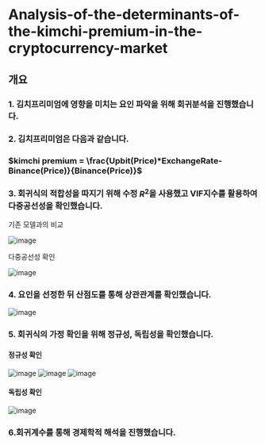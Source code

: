 # Analysis-of-the-determinants-of-the-kimchi-premium-in-the-cryptocurrency-market

## 개요

### 1. 김치프리미엄에 영향을 미치는 요인 파악을 위해 회귀분석을 진행했습니다.

### 2. 김치프리미엄은 다음과 같습니다. 
### $kimchi premium = \frac{Upbit(Price)*ExchangeRate-Binance(Price)}{Binance(Price)}$

### 3. 회귀식의 적합성을 따지기 위해 수정 $R^{2}$을 사용했고 VIF지수를 활용하여 다중공선성을 확인했습니다.

기존 모델과의 비교

![image](https://github.com/user-attachments/assets/095798f2-2dcb-4cfa-8dd3-425c41d45370)

다중공선성 확인

![image](https://github.com/user-attachments/assets/35c17e87-aecb-4a19-9f9f-d57281b2a1cc)


### 4. 요인을 선정한 뒤 산점도를 통해 상관관계를 확인했습니다.
![image](https://github.com/user-attachments/assets/3ced9b1c-fe8c-49f3-9aa6-b7a76e755c18)

### 5. 회귀식의 가정 확인을 위해 정규성, 독립성을 확인했습니다.

#### 정규성 확인
![image](https://github.com/user-attachments/assets/5f2ea9be-7faa-4618-9481-154684c76544)
![image](https://github.com/user-attachments/assets/d864ce64-aeba-411a-b3eb-bbb774de4eeb)
![image](https://github.com/user-attachments/assets/2ce657e7-ec59-4fe4-be15-5e2ac0ceba5a)

#### 독립성 확인
![image](https://github.com/user-attachments/assets/4e1b0aa2-4b02-4abf-a621-0c0f1b8d71e5)


### 6.회귀계수를 통해 경제학적 해석을 진행했습니다.
